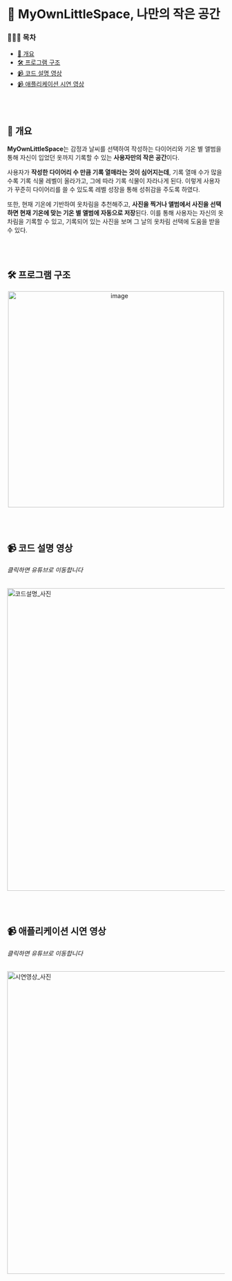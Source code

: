 # 📓 MyOwnLittleSpace, 나만의 작은 공간

### 💁🏻‍♀️ 목차
* [🌈 개요](#-개요)
* [🛠️ 프로그램 구조](#%EF%B8%8F-프로그램-구조)
* [📹 코드 설명 영상](#-코드-설명-영상)
* [📹 애플리케이션 시연 영상](#-애플리케이션-시연-영상)

<br><br>

## 🌈 개요
**MyOwnLittleSpace**는 감정과 날씨를 선택하여 작성하는 다이어리와 기온 별 앨범을 통해 자신이 입었던 옷까지 기록할 수 있는 **사용자만의 작은 공간**이다.

사용자가 **작성한 다이어리 수 만큼 기록 열매라는 것이 심어지는데**, 기록 열매 수가 많을수록 기록 식물 레벨이 올라가고, 그에 따라 기록 식물이 자라나게 된다. 이렇게 사용자가 꾸준히 다이어리를 쓸 수 있도록 레벨 성장을 통해 성취감을 주도록 하였다. 

또한, 현재 기온에 기반하여 옷차림을 추천해주고, **사진을 찍거나 앨범에서 사진을 선택하면 현재 기온에 맞는 기온 별 앨범에 자동으로 저장**된다. 이를 통해 사용자는 자신의 옷차림을 기록할 수 있고, 기록되어 있는 사진을 보며 그 날의 옷차림 선택에 도움을 받을 수 있다.

<br><br>

## 🛠️ 프로그램 구조

<p align="center">
<img width="500" alt="image" src="https://github.com/user-attachments/assets/69a01556-3d7e-44de-808f-3f24bc7ee96d">
</p>

<br><br>

## 📹 코드 설명 영상

###### 클릭하면 유튜브로 이동합니다

<a href="https://youtu.be/dS5I6JAx_Vs">
  <img width="700" alt="코드설명_사진" src="https://github.com/user-attachments/assets/4ea63bd6-009d-4019-b6bb-406ed3f17228" style="cursor: pointer;">
</a>

<br><br>

## 📹 애플리케이션 시연 영상

###### 클릭하면 유튜브로 이동합니다

<a href="https://youtu.be/a68J_8FgwFQ">
  <img width="700" alt="시연영상_사진" src="https://github.com/user-attachments/assets/b44e3470-4b58-4a6d-9101-773b9446acc1" style="cursor: pointer;">
</a>
